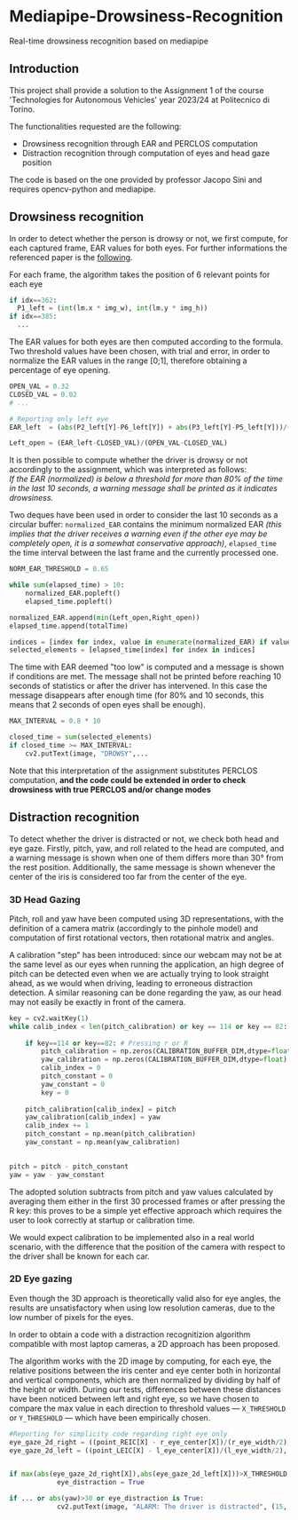 # Mediapipe-Drowsiness-Recognition
Real-time drowsiness recognition based on mediapipe

## Introduction

This project shall provide a solution to the Assignment 1 of the course 'Technologies for Autonomous Vehicles' year 2023/24 at Politecnico di Torino.

The functionalities requested are the following:
- Drowsiness recognition through EAR and PERCLOS computation
- Distraction recognition through computation of eyes and head gaze position
  
The code is based on the one provided by professor Jacopo Sini and requires opencv-python and mediapipe.

## Drowsiness recognition

In order to detect whether the person is drowsy or not, we first compute, for each captured frame, EAR values for both eyes.
For further informations the referenced paper is the [following](https://ieeexplore.ieee.org/document/10039811).

For each frame, the algorithm takes the position of 6 relevant points for each eye
```python
if idx==362:
  P1_left = (int(lm.x * img_w), int(lm.y * img_h))
if idx==385:
  ...
```

The EAR values for both eyes are then computed according to the formula.
Two threshold values have been chosen, with trial and error, in order to normalize the EAR values in the range [0;1], therefore obtaining a percentage of eye opening.
```python
OPEN_VAL = 0.32
CLOSED_VAL = 0.02
# ...

# Reporting only left eye 
EAR_left  = (abs(P2_left[Y]-P6_left[Y]) + abs(P3_left[Y]-P5_left[Y]))/(2*abs(P1_left[X]-P4_left[X])) 

Left_open = (EAR_left-CLOSED_VAL)/(OPEN_VAL-CLOSED_VAL)
```

It is then possible to compute whether the driver is drowsy or not accordingly to the assignment, which was interpreted as follows:  
_If the EAR (normalized) is below a threshold for more than 80% of the time in the last 10 seconds, a warning message shall be printed as it indicates drowsiness._

Two deques have been used in order to consider the last 10 seconds as a circular buffer: `normalized_EAR` contains the minimum normalized EAR _(this implies that the driver receives a warning even if the other eye may be completely open, it is a somewhat conservative approach)_, `elapsed_time` the time interval between the last frame and the currently processed one.

```python
NORM_EAR_THRESHOLD = 0.65

while sum(elapsed_time) > 10:
    normalized_EAR.popleft()
    elapsed_time.popleft()

normalized_EAR.append(min(Left_open,Right_open))
elapsed_time.append(totalTime)

indices = [index for index, value in enumerate(normalized_EAR) if value < NORM_EAR_THRESHOLD]
selected_elements = [elapsed_time[index] for index in indices]
```

The time with EAR deemed "too low" is computed and a message is shown if conditions are met. The message shall not be printed before reaching 10 seconds of statistics or after the driver has intervened. In this case the message disappears after enough time (for 80% and 10 seconds, this means that 2 seconds of open eyes shall be enough).
```python
MAX_INTERVAL = 0.8 * 10

closed_time = sum(selected_elements)
if closed_time >= MAX_INTERVAL:
    cv2.putText(image, "DROWSY",...
```

Note that this interpretation of the assignment substitutes PERCLOS computation, **and the code could be extended in order to check drowsiness with true PERCLOS and/or change modes**


## Distraction recognition

To detect whether the driver is distracted or not, we check both head and eye gaze. Firstly, pitch, yaw, and roll related to the head are computed, and a warning message is shown when one of them differs more than 30° from the rest position. Additionally, the same message is shown whenever the center of the iris is considered too far from the center of the eye.


### 3D Head Gazing

Pitch, roll and yaw have been computed using 3D representations, with the definition of a camera matrix (accordingly to the pinhole model) and computation of first rotational vectors, then rotational matrix and angles.

A calibration "step" has been introduced: since our webcam may not be at the same level as our eyes when running the application, 
an high degree of pitch can be detected even when we are actually trying to look straight ahead, as we would when driving, leading to erroneous distraction detection.
A similar reasoning can be done regarding the yaw, as our head may not easily be exactly in front of the camera.
```python
key = cv2.waitKey(1)
while calib_index < len(pitch_calibration) or key == 114 or key == 82:
    
    if key==114 or key==82: # Pressing r or R
        pitch_calibration = np.zeros(CALIBRATION_BUFFER_DIM,dtype=float)
        yaw_calibration = np.zeros(CALIBRATION_BUFFER_DIM,dtype=float)
        calib_index = 0
        pitch_constant = 0
        yaw_constant = 0
        key = 0
    
    pitch_calibration[calib_index] = pitch
    yaw_calibration[calib_index] = yaw
    calib_index += 1
    pitch_constant = np.mean(pitch_calibration)
    yaw_constant = np.mean(yaw_calibration)
    

pitch = pitch - pitch_constant
yaw = yaw - yaw_constant
```
The adopted solution subtracts from pitch and yaw values calculated by averaging them either in the first 30 processed frames or after pressing the R key: this proves to be a simple yet effective approach which requires the user to look correctly at startup or calibration time.

We would expect calibration to be implemented also in a real world scenario, with the difference that the position of the camera with respect to the driver shall be known for each car.


### 2D Eye gazing

Even though the 3D approach is theoretically valid also for eye angles, the results are unsatisfactory when using low resolution cameras, due to the low number of pixels for the eyes. 

In order to obtain a code with a distraction recognitizion algorithm compatible with most laptop cameras, a 2D approach has been proposed.

The algorithm works with the 2D image by computing, for each eye, the relative positions between the iris center and eye center both in horizontal and vertical components, which are then normalized by dividing by half of the height or width.
During our tests, differences between these distances have been noticed between left and right eye, so we have chosen to compare the max value in each direction to threshold values — `X_THRESHOLD` or `Y_THRESHOLD` — which have been empirically chosen.


```python
#Reporting for simplicity code regarding right eye only 
eye_gaze_2d_right = ((point_REIC[X] - r_eye_center[X])/(r_eye_width/2), (point_REIC[Y] - r_eye_center[Y])/(r_eye_height/2))
eye_gaze_2d_left = ((point_LEIC[X] - l_eye_center[X])/(l_eye_width/2), (point_LEIC[Y] - l_eye_center[Y])/(l_eye_height/2))


if max(abs(eye_gaze_2d_right[X]),abs(eye_gaze_2d_left[X]))>X_THRESHOLD or max(abs(eye_gaze_2d_right[Y]),abs(eye_gaze_2d_left[Y]))>Y_THRESHOLD :
            eye_distraction = True

if ... or abs(yaw)>30 or eye_distraction is True:
            cv2.putText(image, "ALARM: The driver is distracted", (15, 200), cv2.FONT_HERSHEY_SIMPLEX, font_scale, (0, 0, 255), 2)
```
